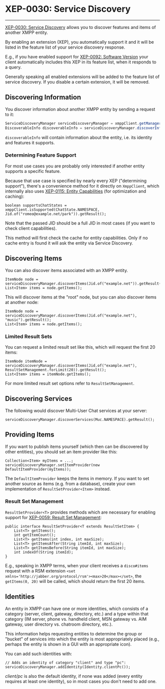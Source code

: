 # XEP-0030: Service Discovery
---

[XEP-0030: Service Discovery][Service Discovery] allows you to discover features and items of another XMPP entity.

By enabling an extension (XEP), you automatically support it and it will be listed in the feature list of your service
discovery response.

E.g., if you have enabled support for [XEP-0092: Software Version][Software Version] your client automatically includes
this XEP in its feature list, when it responds to a query.

Generally speaking all enabled extensions will be added to the feature list of service discovery. If you disable a
certain extension, it will be removed.

## Discovering Information

You discover information about another XMPP entity by sending a request to it:

```java
ServiceDiscoveryManager serviceDiscoveryManager = xmppClient.getManager(ServiceDiscoveryManager.class);
DiscoverableInfo discoverableInfo = serviceDiscoveryManager.discoverInformation(Jid.of("example.net")).getResult();
```

`discoverableInfo` will contain information about the entity, i.e. its identity and features it supports.

### Determining Feature Support

For most use cases you are probably only interested if another entity supports a specific feature.

Because that use case is specified by nearly every XEP ("determining support"), there's a convenience method for it
directly on `XmppClient`, which internally also uses [XEP-0115: Entity Capabilities][Entity Capabilities] (for
optimization and caching):

```
boolean supportsChatStates = xmppClient.isSupported(ChatState.NAMESPACE, Jid.of("romeo@example.net/park")).getResult();
```

Note that the passed JID should be a full JID in most cases (if you want to check client capabilities).

This method will first check the cache for entity capabilities. Only if no cache entry is found it will ask the entity
via Service Discovery.

## Discovering Items

You can also discover items associated with an XMPP entity.

```
ItemNode node = serviceDiscoveryManager.discoverItems(Jid.of("example.net")).getResult();
List<Item> items = node.getItems();
```

This will discover items at the "root" node, but you can also discover items at another node:

```
ItemNode node = serviceDiscoveryManager.discoverItems(Jid.of("example.net"), "music").getResult();
List<Item> items = node.getItems();
```

### Limited Result Sets

You can request a limited result set like this, which will request the first 20 items:

```
ItemNode itemNode = serviceDiscoveryManager.discoverItems(Jid.of("example.net"), ResultSetManagement.forLimit(20)).getResult();
List<Item> items = itemNode.getItems();
```

For more limited result set options refer to `ResultSetManagement`.

## Discovering Services

The following would discover Multi-User Chat services at your server:

```
serviceDiscoveryManager.discoverServices(Muc.NAMESPACE).getResult();
```

## Providing Items

If you want to publish items yourself (which then can be discovered by other entities), you should set an item provider
like this:

```
Collection<Item> myItems = ...;
serviceDiscoveryManager.setItemProvider(new DefaultItemProvider(myItems));
```

The `DefaultItemProvider` keeps the items in memory. If you want to set another source as items (e.g. from a database),
create your own implementation of
`ResultSetProvider<Item>` instead.

### Result Set Management

`ResultSetProvider<T>` provides methods which are necessary for enabling support
for [XEP-0059: Result Set Management][Result Set Management]:

```
public interface ResultSetProvider<T extends ResultSetItem> {
    List<T> getItems();
    int getItemCount();
    List<T> getItems(int index, int maxSize);
    List<T> getItemsAfter(String itemId, int maxSize);
    List<T> getItemsBefore(String itemId, int maxSize);
    int indexOf(String itemId);
}
```

E.g., speaking in XMPP terms, when your client receives a `disco#items` request with a RSM
extension `<set xmlns='http://jabber.org/protocol/rsm'><max>20</max></set>`, the `getItems(0, 20)` will be called, which
should return the first 20 items.

## Identities

An entity in XMPP can have one or more identities, which consists of a category (server, client, gateway, directory,
etc.) and a type within that category (IM server, phone vs. handheld client, MSN gateway vs. AIM gateway, user directory
vs. chatroom directory, etc.).

This information helps requesting entities to determine the group or "bucket" of services into which the entity is most
appropriately placed (e.g., perhaps the entity is shown in a GUI with an appropriate icon).

You can add such identities with:

```
// Adds an identity of category "client" and type "pc":
serviceDiscoveryManager.addIdentity(Identity.clientPc());
```

*client/pc* is also the default identity, if none was added (every entity requires at least one identity), so in most
cases you don't need to add one.


[Service Discovery]: https://xmpp.org/extensions/xep-0030.html "XEP-0030: Service Discovery"

[Entity Capabilities]: https://xmpp.org/extensions/xep-0115.html "XEP-0115: Entity Capabilities"

[Software Version]: https://xmpp.org/extensions/xep-0092.html "XEP-0092: Software Version"

[Result Set Management]: https://xmpp.org/extensions/xep-0059.html "XEP-0059: Result Set Management"